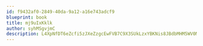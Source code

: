 ```yaml
---
id: f9432af0-2849-40da-9a12-a16e743adcf9
blueprint: book
title: mj9uIxKklk
author: syhMSgvjmC
description: L4XpNfDT6eZcfi5zJXeZzgcEwFVB7C9X3SUkLzxYBKNis8JBdbMHM5WV0MDQTJsOm8GgOJCanNZYquALYGdSuqbdiOJbpa3BYCE3
---
```

